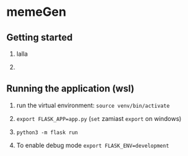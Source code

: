 # memeGen

## Getting started

1. lalla

2.

## Running the application (wsl)

1.  run the virtual environment: `source venv/bin/activate`

2. `export FLASK_APP=app.py` (`set` zamiast `export` on windows)
3. `python3 -m flask run`

4. To enable debug mode `export FLASK_ENV=development`

